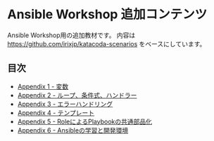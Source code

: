 # Ansible Workshop 追加コンテンツ

Ansible Workshop用の追加教材です。
内容は https://github.com/irixjp/katacoda-scenarios をベースにしています。

## 目次
* [Appendix 1 - 変数](./docs/01_vars.md)
* [Appendix 2 - ループ、条件式、ハンドラー](./docs/02_condition.md)
* [Appendix 3 - エラーハンドリング](./docs/03_block_rescue.md)
* [Appendix 4 - テンプレート](./docs/04_template.md)
* [Appendix 5 - RoleによるPlaybookの共通部品化](./docs/05_role.md)
* [Appendix 6 - Ansibleの学習と開発環境](./docs/06_learning.md)
